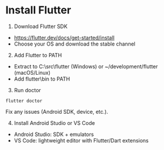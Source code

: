 # Install Flutter

1) Download Flutter SDK
- https://flutter.dev/docs/get-started/install
- Choose your OS and download the stable channel

2) Add Flutter to PATH
- Extract to C:\src\flutter (Windows) or ~/development/flutter (macOS/Linux)
- Add flutter\bin to PATH

3) Run doctor
```
flutter doctor
```
Fix any issues (Android SDK, device, etc.).

4) Install Android Studio or VS Code
- Android Studio: SDK + emulators
- VS Code: lightweight editor with Flutter/Dart extensions

